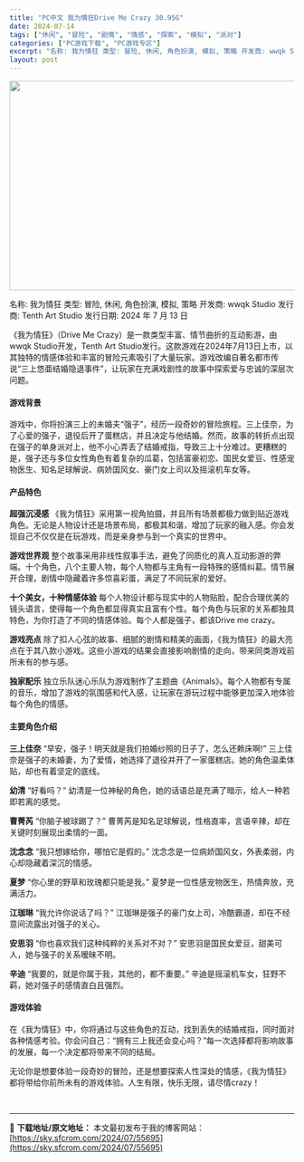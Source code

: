 ```yaml
---
title: "PC中文 我为情狂Drive Me Crazy 30.95G"
date: 2024-07-14
tags: ["休闲", "冒险", "剧情", "情感", "探索", "模拟", "派对"]
categories: ["PC游戏下载", "PC游戏专区"]
excerpt: "名称: 我为情狂 类型: 冒险, 休闲, 角色扮演, 模拟, 策略 开发商: wwqk Studio 发行商: Tenth Art Studio 发行日期: 2024 年 7 月 13 日 《我为情狂》（Drive Me Crazy）是一款类型丰富、情节曲折的互动影游，由wwqk Studio开发，&hellip;"
layout: post
---
```


<img class="aligncenter size-full wp-image-55696" src="https://sky.sfcrom.com/wp-content/uploads/2024/07/2024071402314896.webp" alt="" width="660" height="370" />

名称: 我为情狂
类型: 冒险, 休闲, 角色扮演, 模拟, 策略
开发商: wwqk Studio
发行商: Tenth Art Studio
发行日期: 2024 年 7 月 13 日

《我为情狂》（Drive Me Crazy）是一款类型丰富、情节曲折的互动影游，由wwqk Studio开发，Tenth Art Studio发行。这款游戏在2024年7月13日上市，以其独特的情感体验和丰富的冒险元素吸引了大量玩家。游戏改编自著名都市传说“三上悠亜结婚隐退事件”，让玩家在充满戏剧性的故事中探索爱与忠诚的深层次问题。
<h4>游戏背景</h4>
游戏中，你将扮演三上的未婚夫“强子”，经历一段奇妙的冒险旅程。三上佳奈，为了心爱的强子，退役后开了蛋糕店，并且决定与他结婚。然而，故事的转折点出现在强子的单身派对上，他不小心弄丢了结婚戒指，导致三上十分难过。更糟糕的是，强子还与多位女性角色有着复杂的瓜葛，包括富豪初恋、国民女爱豆、性感宠物医生、知名足球解说、病娇国风女、豪门女上司以及摇滚机车女等。
<h4>产品特色</h4>
<strong>超强沉浸感</strong>
《我为情狂》采用第一视角拍摄，并且所有场景都极力做到贴近游戏角色。无论是人物设计还是场景布局，都极其和谐，增加了玩家的融入感。你会发现自己不仅仅是在玩游戏，而是亲身参与到一个真实的世界中。

<strong>游戏世界观</strong>
整个故事采用非线性叙事手法，避免了同质化的真人互动影游的弊端。十个角色，八个主要人物，每个人物都与主角有一段特殊的感情纠葛。情节展开合理，剧情中隐藏着许多惊喜彩蛋，满足了不同玩家的爱好。

<strong>十个美女，十种情感体验</strong>
每个人物设计都与现实中的人物贴脸，配合合理优美的镜头语言，使得每一个角色都显得真实且富有个性。每个角色与玩家的关系都独具特色，为你打造了不同的情感体验。每个人都是强子，都该Drive me crazy。

<strong>游戏亮点</strong>
除了扣人心弦的故事、细腻的剧情和精美的画面，《我为情狂》的最大亮点在于其八款小游戏。这些小游戏的结果会直接影响剧情的走向，带来同类游戏前所未有的参与感。

<strong>独家配乐</strong>
独立乐队迷心乐队为游戏制作了主题曲《Animals》。每个人物都有专属的音乐，增加了游戏的氛围感和代入感，让玩家在游玩过程中能够更加深入地体验每个角色的情感。
<h4>主要角色介绍</h4>
<strong>三上佳奈</strong>
“早安，强子！明天就是我们拍婚纱照的日子了，怎么还赖床啊!”
三上佳奈是强子的未婚妻，为了爱情，她选择了退役并开了一家蛋糕店。她的角色温柔体贴，却也有着坚定的底线。

<strong>幼清</strong>
“好看吗？”
幼清是一位神秘的角色，她的话语总是充满了暗示，给人一种若即若离的感觉。

<strong>曹菁芮</strong>
“你脑子被球踢了？”
曹菁芮是知名足球解说，性格直率，言语辛辣，却在关键时刻展现出柔情的一面。

<strong>沈念念</strong>
“我只想嫁给你，哪怕它是假的。”
沈念念是一位病娇国风女，外表柔弱，内心却隐藏着深沉的情感。

<strong>夏梦</strong>
“你心里的野草和玫瑰都只能是我。”
夏梦是一位性感宠物医生，热情奔放，充满活力。

<strong>江珈琳</strong>
“我允许你说话了吗？”
江珈琳是强子的豪门女上司，冷酷霸道，却在不经意间流露出对强子的关心。

<strong>安思羽</strong>
“你也喜欢我们这种纯粹的关系对不对？”
安思羽是国民女爱豆，甜美可人，她与强子的关系暧昧不明。

<strong>辛迪</strong>
“我要的，就是你属于我，其他的，都不重要。”
辛迪是摇滚机车女，狂野不羁，她对强子的感情直白且强烈。
<h4>游戏体验</h4>
在《我为情狂》中，你将通过与这些角色的互动，找到丢失的结婚戒指，同时面对各种情感考验。你会问自己：“拥有三上我还会变心吗？”每一次选择都将影响故事的发展，每一个决定都将带来不同的结局。

无论你是想要体验一段奇妙的冒险，还是想要探索人性深处的情感，《我为情狂》都将带给你前所未有的游戏体验。人生有限，快乐无限，请尽情crazy！

&nbsp;

---
📖 **下载地址/原文地址：** 本文最初发布于我的博客网站：[https://sky.sfcrom.com/2024/07/55695](https://sky.sfcrom.com/2024/07/55695)
